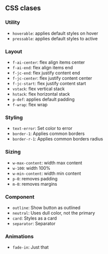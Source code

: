 ## CSS clases
### Utility
- `hoverable`: applies default styles on hover
- `pressable`: applies default styles to active

### Layout
- `f-ai-center`: flex align items center
- `f-ai-end`: flex align items end
- `f-jc-end`: flex justify content end
- `f-jc-center`: flex justify content center
- `f-jc-start`: flex justify content start
- `vstack`: flex vertical stack
- `hstack`: flex horizontal stack
- `p-def`: applies default padding
- `f-wrap`: flex wrap

### Styling
- `text-error`: Set color to error
- `border-1`: Applies common borders
- `border-r-1`: Applies common borders radius

### Sizing
- `w-max-content`: width max content
- `w-100`: width 100%
- `w-min-content`: width min content
- `p-0`: removes padding
- `m-0`: removes margins

### Component
- `outline`: Show button as outlined
- `neutral`: Uses dull color, not the primary
- `card`: Styles as a card
- `separator`: Separator

### Animations
- `fade-in`: Just that